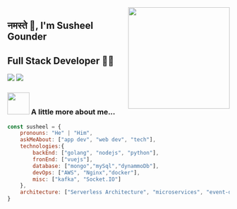 <img align='right' src="https://media.giphy.com/media/M9gbBd9nbDrOTu1Mqx/giphy.gif" width="230">

## नमस्ते 🙏, I'm Susheel Gounder
## Full Stack Developer 👨‍💻



[![](https://img.shields.io/badge/LinkedIn-susheelg-blue)](https://in.linkedin.com/in/susheel-gounder-31b7b2115)
[![](https://img.shields.io/badge/Gmail-susheelg1107%40gmail.com-red)](mailto:susheelg1107@gmail.com)


### <img src="https://media.giphy.com/media/VgCDAzcKvsR6OM0uWg/giphy.gif" width="50"> A little more about me...  

```javascript
const susheel = {
    pronouns: "He" | "Him",
    askMeAbout: ["app dev", "web dev", "tech"],
    technologies:{
        backEnd: ["golang", "nodejs", "python"],
        fronEnd: ["vuejs"],
        database: ["mongo","mySql","dynammoDb"],
        devOps: ["AWS", "Nginx","docker"],
        misc: ["kafka", "Socket.IO"]
    },
    architecture: ["Serverless Architecture", "microservices", "event-driven", "Single page applications"],
}
```



